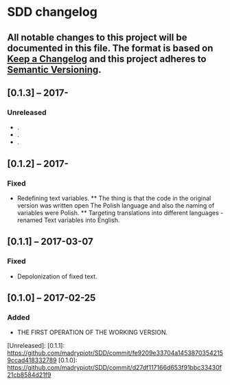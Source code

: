 # SDD changelog

All notable changes to this project will be documented in this file.
The format is based on [Keep a Changelog](http://keepachangelog.com/)
and this project adheres to [Semantic Versioning](http://semver.org/).
---

## [0.1.3] – 2017-
### Unreleased
* .
* .
* .

## [0.1.2] – 2017-
### Fixed
* Redefining text variables.
** The thing is that the code in the original version was written open The Polish language and also the naming of variables were Polish.
** Targeting translations into different languages - renamed Text variables into English.

## [0.1.1] – 2017-03-07
### Fixed
* Depolonization of fixed text.

## [0.1.0] – 2017-02-25
### Added
* THE FIRST OPERATION OF THE WORKING VERSION.

[Unreleased]: 
[0.1.1]: https://github.com/madrypiotr/SDD/commit/fe9209e33704a14538703542159ccad418332789
[0.1.0]: https://github.com/madrypiotr/SDD/commit/d27df117166d653f91bbc33430f21cb8584d21f9
